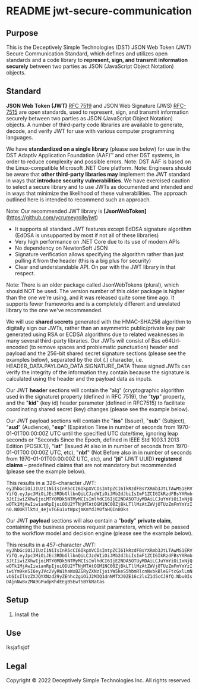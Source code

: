 # README jwt-secure-communication

## Purpose
This is the Deceptively Simple Technologies (DST) JSON Web Token (JWT) Secure Communication Standard, which defines and utilizes open standards and a code library to **represent, sign, and transmit information securely** between two parties as JSON (JavaScript Object Notation) objects.

## Standard
**JSON Web Token (JWT)** [RFC 7519](https://www.rfc-editor.org/rfc/rfc7519) and JSON Web Signature (JWS) [RFC-7515](https://www.rfc-editor.org/rfc/rfc7515) are open standards, used to represent, sign, and transmit information securely between two parties as JSON (JavaScript Object Notation) objects. A number of third-party code libraries are available to generate, decode, and verify JWT for use with various computer programming languages.

We have **standardized on a single library** (please see below) for use in the DST Adaptív Application Foundation (AAF)™ and other DST systems, in order to reduce complexity and possible errors. Note: DST AAF is based on the Linux-compatible Microsoft .NET Core platform. Note: Engineers should be aware that **other third-party libraries may** implement the JWT standard in ways that **introduce security vulnerabilities**. We have exercised caution to select a secure library and to use JWTs as documented and intended and in ways that minimize the likelihood of these vulnerabilities. The approach outlined here is intended to recommend such an approach.

Note: Our recommended JWT library is **[JsonWebToken]**(https://github.com/ycrumeyrolle/jwt)

* It supports all standard JWT features except EdDSA signature algorithm (EdDSA is unsupported by most if not all of these libraries)
* Very high performance on .NET Core due to its use of modern APIs
* No dependency on NewtonSoft JSON
* Signature verification allows specifying the algorithm rather than just pulling it from the header (this is a big plus for security)
* Clear and understandable API. On par with the JWT library in that respect.

Note: There is an older package called JsonWebTokens (plural), which should NOT be used. The version number of this older package is higher than the one we’re using, and it was released quite some time ago. It supports fewer frameworks and is a completely different and unrelated library to the one we've recommended.

We will use **shared secrets** generated with the HMAC-SHA256 algorithm to digitally sign our JWTs, rather than an asymmetric public/private key pair generated using RSA or ECDSA algorithms due to related weaknesses in many several third-party libraries. Our JWTs will consist of Bas e64Url-encoded (to remove spaces and problematic punctuation) header and payload and the 256-bit shared secret signature sections (please see the examples below), separated by the dot (.) character, i.e. HEADER_DATA.PAYLOAD_DATA.SIGNATURE_DATA These signed JWTs can verify the integrity of the information they contain because the signature is calculated using the header and the payload data as inputs.

Our JWT **header** sections will contain the "alg" (cryptographic algorithm used in the signature) property (defined in RFC 7519), the "**typ**" property, and the "**kid**" (key id) header parameter (defined in RFC7515) to facilitate coordinating shared secret (key) changes (please see the example below).

Our JWT payload sections will contain the "**iss**" (Issuer), "**sub**" (Subject), "**aud**" (Audience), "**exp**" (Expiration Time in number of seconds from 1970-01-01T00:00:00Z UTC until the specified UTC date/time, ignoring leap seconds or "Seconds Since the Epoch, defined in IEEE Std 1003.1 2013 Edition [POSIX.1]), "**iat**" (Issued At also in in number of seconds from 1970-01-01T00:00:00Z UTC, etc), "**nbf**" (Not Before also in in number of seconds from 1970-01-01T00:00:00Z UTC, etc), and "**jti**" (JWT UUID) **registered claims** – predefined claims that are not mandatory but recommended (please see the example below).

This results in a 326-character JWT: ```eyJhbGciOiJIUzI1NiIsInR5cCI6IkpXVCIsImtpZCI6IkRzdFBsYXRmb3JtLTAwMS1ERVYifQ.eyJpc3MiOiJEc3RDbGllbnQiLCJzdWIiOiJMb2dJbiIsImF1ZCI6IkRzdFBsYXRmb3JtIiwiZXhwIjoiMTY0MDk5NTMyMCIsImlhdCI6IjE2NDA5OTUyMDAiLCJuYmYiOiIxNjQwOTk1MjAwIiwianRpIjoiODU2YTNjMTAtOGM1NC00ZjBkLTllMzAtZWVjOTUzZmFmYmYzIn0.N0OKTlktU_4ejvTGEu1xtWpxjmKmYdJM0faHQIn8Oks```

Our JWT **payload** sections will also contain a "**body**" **private claim**, containing the business process request parameters, which will be passed to the workflow model and decision engine (please see the example below).

This results in a 457-character JWT: ```eyJhbGciOiJIUzI1NiIsInR5cCI6IkpXVCIsImtpZCI6IkRzdFBsYXRmb3JtLTAwMS1ERVYifQ.eyJpc3MiOiJEc3RDbGllbnQiLCJzdWIiOiJMb2dJbiIsImF1ZCI6IkRzdFBsYXRmb3JtIiwiZXhwIjoiMTY0MDk5NTMyMCIsImlhdCI6IjE2NDA5OTUyMDAiLCJuYmYiOiIxNjQwOTk1MjAwIiwianRpIjoiODU2YTNjMTAtOGM1NC00ZjBkLTllMzAtZWVjOTUzZmFmYmYzIiwiYm9keSI6eyJVc2VyRW1haWxBZGRyZXNzIjoiYW5keS5hbmRlcnNvbkBleGFtcGxlLmNvbSIsIlVzZXJQYXNzd29yZEhhc2giOiJ2M3Q1dnNMTXJ0ZE16c2lsZ1d5cCJ9fQ.Nbu0IsDAjnNw8xZMA9GPudpKhdEEgB5EwTSBYkNatas```

## Setup
1. Install the 

## Use
lksjaflsjdf

## Legal
Copyright © 2022 Deceptively Simple Technologies Inc.  All rights reserved.
